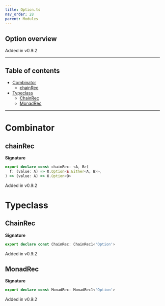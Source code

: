 ```yaml
---
title: Option.ts
nav_order: 28
parent: Modules
---
```


## Option overview

Added in v0.9.2

---

<h2 class="text-delta">Table of contents</h2>

- [Combinator](#combinator)
  - [chainRec](#chainrec)
- [Typeclass](#typeclass)
  - [ChainRec](#chainrec)
  - [MonadRec](#monadrec)

---

# Combinator

## chainRec

**Signature**

```ts
export declare const chainRec: <A, B>(
  f: (value: A) => O.Option<E.Either<A, B>>,
) => (value: A) => O.Option<B>
```

Added in v0.9.2

# Typeclass

## ChainRec

**Signature**

```ts
export declare const ChainRec: ChainRec1<'Option'>
```

Added in v0.9.2

## MonadRec

**Signature**

```ts
export declare const MonadRec: MonadRec1<'Option'>
```

Added in v0.9.2

